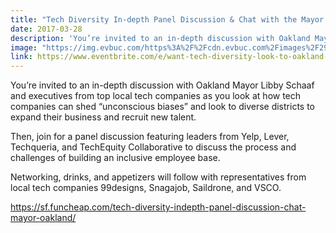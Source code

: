```yaml
---
title: "Tech Diversity In-depth Panel Discussion & Chat with the Mayor | Oakland"
date: 2017-03-28
description: 'You’re invited to an in-depth discussion with Oakland Mayor Libby Schaaf and executives from top local tech companies as we look at how tech companies can shed "unconscious biases" and look to diverse districts to expand their business and recruit new talent.'
image: "https://img.evbuc.com/https%3A%2F%2Fcdn.evbuc.com%2Fimages%2F29371221%2F188160489654%2F1%2Foriginal.jpg?w=800&auto=compress&rect=25%2C0%2C1600%2C800&s=bbcdc5df4ebb8530496c6a62f622ad8f"
link: https://www.eventbrite.com/e/want-tech-diversity-look-to-oakland-a-chat-with-the-mayor-tickets-32850360312?aff=ebapi#
---
```


You’re invited to an in-depth discussion with Oakland Mayor Libby Schaaf and executives from top local tech companies as you look at how tech companies can shed “unconscious biases” and look to diverse districts to expand their business and recruit new talent.

Then, join for a panel discussion featuring leaders from Yelp, Lever, Techqueria, and TechEquity Collaborative to discuss the process and challenges of building an inclusive employee base.

Networking, drinks, and appetizers will follow with representatives from local tech companies 99designs, Snagajob, Saildrone, and VSCO.

https://sf.funcheap.com/tech-diversity-indepth-panel-discussion-chat-mayor-oakland/
